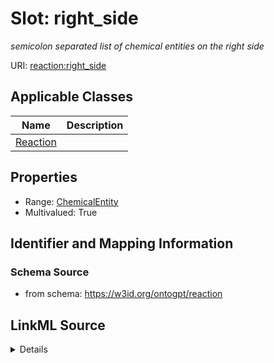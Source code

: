# Slot: right_side
_semicolon separated list of chemical entities on the right side_


URI: [reaction:right_side](http://w3id.org/ontogpt/reaction/right_side)



<!-- no inheritance hierarchy -->




## Applicable Classes

| Name | Description |
| --- | --- |
[Reaction](Reaction.md) | 






## Properties

* Range: [ChemicalEntity](ChemicalEntity.md)
* Multivalued: True








## Identifier and Mapping Information







### Schema Source


* from schema: https://w3id.org/ontogpt/reaction




## LinkML Source

<details>
```yaml
name: right_side
description: semicolon separated list of chemical entities on the right side
from_schema: https://w3id.org/ontogpt/reaction
rank: 1000
multivalued: true
alias: right_side
owner: Reaction
domain_of:
- Reaction
range: ChemicalEntity

```
</details>